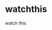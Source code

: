watchthis
=========

watch this










































































